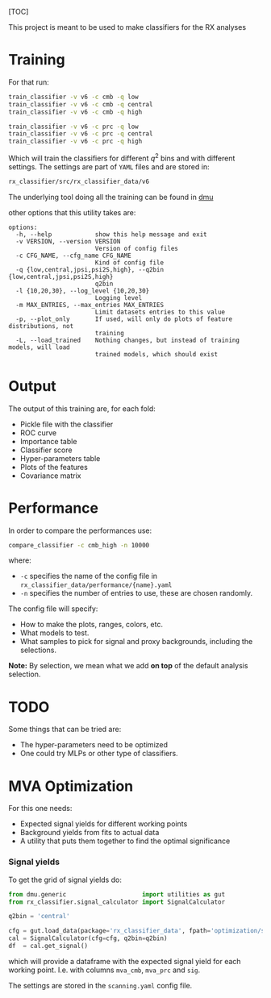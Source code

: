 [TOC]

This project is meant to be used to make classifiers for the RX analyses

# Training

For that run:

```bash
train_classifier -v v6 -c cmb -q low
train_classifier -v v6 -c cmb -q central
train_classifier -v v6 -c cmb -q high

train_classifier -v v6 -c prc -q low
train_classifier -v v6 -c prc -q central
train_classifier -v v6 -c prc -q high
```

Which will train the classifiers for different $q^2$ bins and with different
settings. The settings are part of `YAML` files and are stored in:

```bash
rx_classifier/src/rx_classifier_data/v6
```

The underlying tool doing all the training can be found in 
[dmu](https://github.com/acampove/dmu?tab=readme-ov-file#machine-learning)

other options that this utility takes are:

```
options:
  -h, --help            show this help message and exit
  -v VERSION, --version VERSION
                        Version of config files
  -c CFG_NAME, --cfg_name CFG_NAME
                        Kind of config file
  -q {low,central,jpsi,psi2S,high}, --q2bin {low,central,jpsi,psi2S,high}
                        q2bin
  -l {10,20,30}, --log_level {10,20,30}
                        Logging level
  -m MAX_ENTRIES, --max_entries MAX_ENTRIES
                        Limit datasets entries to this value
  -p, --plot_only       If used, will only do plots of feature distributions, not
                        training
  -L, --load_trained    Nothing changes, but instead of training models, will load
                        trained models, which should exist
```

# Output

The output of this training are, for each fold:

- Pickle file with the classifier
- ROC curve
- Importance table
- Classifier score
- Hyper-parameters table
- Plots of the features
- Covariance matrix

# Performance

In order to compare the performances use:

```bash
compare_classifier -c cmb_high -n 10000
```

where:

- `-c` specifies the name of the config file in `rx_classifier_data/performance/{name}.yaml`
- `-n` specifies the number of entries to use, these are chosen randomly.

The config file will specify:

- How to make the plots, ranges, colors, etc.
- What models to test.
- What samples to pick for signal and proxy backgrounds, including the selections.

**Note:** By selection, we mean what we add **on top** of the default analysis selection.
# TODO

Some things that can be tried are:

- The hyper-parameters need to be optimized
- One could try MLPs or other type of classifiers.

# MVA Optimization

For this one needs:

- Expected signal yields for different working points
- Background yields from fits to actual data
- A utility that puts them together to find the optimal significance

### Signal yields

To get the grid of signal yields do:

```python
from dmu.generic                     import utilities as gut
from rx_classifier.signal_calculator import SignalCalculator

q2bin = 'central'

cfg = gut.load_data(package='rx_classifier_data', fpath='optimization/scanning.yaml')
cal = SignalCalculator(cfg=cfg, q2bin=q2bin)
df  = cal.get_signal()
```

which will provide a dataframe with the expected signal yield for each working point.
I.e. with columns `mva_cmb`, `mva_prc` and `sig`.

The settings are stored in the `scanning.yaml` config file.

